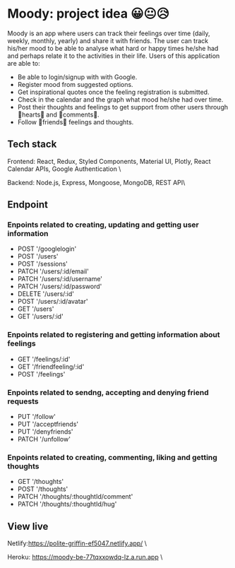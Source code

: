 # Moody: project idea 😀😐😥

Moody is an app where users can track their feelings over time (daily, weekly, monthly, yearly) and share it with friends. The user can track his/her mood to be able to analyse what hard or happy times he/she had and perhaps relate it to the activities in their life. Users of this application are able to:
- Be able to login/signup with with Google.
- Register mood from suggested options.
-	Get inspirational quotes once the feeling registration is submitted.
-	Check in the calendar and the graph what mood he/she had over time.
-	Post their thoughts and feelings to get support from other users through 💖hearts💖 and 💬comments💬.
-	Follow 👯friends👯 feelings and thoughts.


## Tech stack

  Frontend: React, Redux, Styled Components, Material UI, Plotly, React Calendar APIs, Google Authentication \

  Backend: Node.js, Express, Mongoose, MongoDB, REST API\

## Endpoint

### Enpoints related to creating, updating and getting user information
-	POST '/googlelogin'
-	POST '/users'
-	POST '/sessions'
-	PATCH '/users/:id/email'
-	PATCH '/users/:id/username'
-	PATCH '/users/:id/password'
-	DELETE '/users/:id'
-	POST '/users/:id/avatar'
-	GET '/users'
-	GET '/users/:id'

### Enpoints related to registering and getting information about feelings

-	GET '/feelings/:id'
-	GET '/friendfeeling/:id'
-	POST '/feelings'

### Enpoints related to sendng, accepting and denying friend requests

-	PUT '/follow'
-	PUT '/acceptfriends'
-	PUT '/denyfriends'
-	PATCH '/unfollow'

### Enpoints related to creating, commenting, liking and getting thoughts
-	GET '/thoughts'
-	POST '/thoughts'
-	PATCH '/thoughts/:thoughtId/comment'
-	PATCH '/thoughts/:thoughtId/hug'

## View live

Netlify:https://polite-griffin-ef5047.netlify.app/ \

Heroku: https://moody-be-77tqxxowdq-lz.a.run.app \
